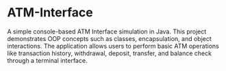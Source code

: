 # ATM-Interface
A simple console-based ATM Interface simulation in Java. This project demonstrates OOP concepts such as classes, encapsulation, and object interactions. The application allows users to perform basic ATM operations like transaction history, withdrawal, deposit, transfer, and balance check through a terminal interface.

